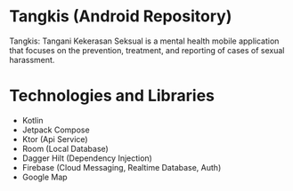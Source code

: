 # Tangkis (Android Repository)

Tangkis: Tangani Kekerasan Seksual is a mental health mobile application that focuses on the prevention, treatment, and reporting of cases of sexual harassment.

# Technologies and Libraries

 -  Kotlin
-   Jetpack Compose
-   Ktor (Api Service)
-   Room (Local Database)
-   Dagger Hilt (Dependency Injection)
-   Firebase (Cloud Messaging, Realtime Database, Auth)
-   Google Map
